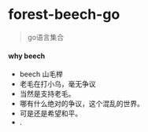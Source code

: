 # forest-beech-go
> go语言集合

#### why beech
* beech 山毛榉
* 老毛在打小乌，毫无争议
* 当然是支持老毛。
* 哪有什么绝对的争议，这个混乱的世界。
* 可是还是希望和平。
* .


